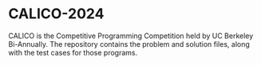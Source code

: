 # CALICO-2024
CALICO is the Competitive Programming Competition held by UC Berkeley Bi-Annually. The repository contains the problem and solution files, along with the test cases for those programs.
